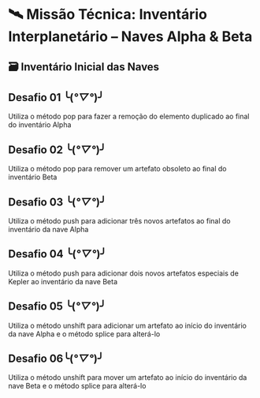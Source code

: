 # 🛰️ Missão Técnica: Inventário Interplanetário – Naves Alpha & Beta

## 🗃️ Inventário Inicial das Naves

## Desafio 01 ╰(*°▽°*)╯
Utiliza o método pop para fazer a remoção do elemento duplicado ao final do inventário Alpha

## Desafio 02 ╰(*°▽°*)╯
Utiliza o método pop para remover um artefato obsoleto ao final do inventário Beta

## Desafio 03 ╰(*°▽°*)╯
Utiliza o método push para adicionar três novos artefatos ao final do inventário da nave Alpha

## Desafio 04 ╰(*°▽°*)╯
Utiliza o método push para adicionar dois novos artefatos especiais de Kepler ao inventário da nave Beta

## Desafio 05 ╰(*°▽°*)╯
Utiliza o método unshift para adicionar um artefato ao início do inventário da nave Alpha e o método splice para alterá-lo

## Desafio 06╰(*°▽°*)╯
Utiliza o método unshift para mover um artefato ao início do inventário da nave Beta e o método splice para alterá-lo

